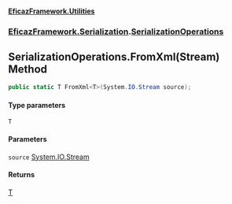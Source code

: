 #### [EficazFramework.Utilities](EficazFrameworkUtilities.md 'EficazFramework Utilities')
### [EficazFramework.Serialization](EficazFrameworkUtilities.md#EficazFramework.Serialization 'EficazFramework.Serialization').[SerializationOperations](EficazFramework.Serialization/SerializationOperations.md 'EficazFramework.Serialization.SerializationOperations')

## SerializationOperations.FromXml<T>(Stream) Method

```csharp
public static T FromXml<T>(System.IO.Stream source);
```
#### Type parameters

<a name='EficazFramework.Serialization.SerializationOperations.FromXml_T_(System.IO.Stream).T'></a>

`T`
#### Parameters

<a name='EficazFramework.Serialization.SerializationOperations.FromXml_T_(System.IO.Stream).source'></a>

`source` [System.IO.Stream](https://docs.microsoft.com/en-us/dotnet/api/System.IO.Stream 'System.IO.Stream')

#### Returns
[T](EficazFramework.Serialization/SerializationOperations/FromXml_T_(Stream).md#EficazFramework.Serialization.SerializationOperations.FromXml_T_(System.IO.Stream).T 'EficazFramework.Serialization.SerializationOperations.FromXml<T>(System.IO.Stream).T')